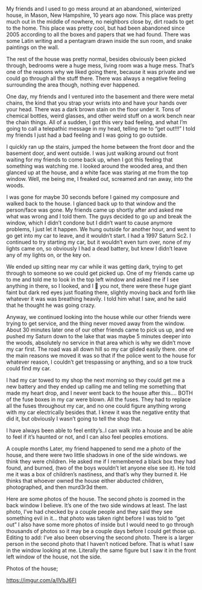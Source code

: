 My friends and I used to go mess around at an abandoned, winterized house, in Mason, New Hampshire, 10 years ago now. This place was pretty much out in the middle of nowhere, no neighbors close by, dirt roads to get to the home.
This place was pretty cool, but had been abandoned since 2005 according to all the boxes and papers that we had found.
There was some Latin writing and a pentagram drawn inside the sun room, and snake paintings on the wall.


The rest of the house was pretty normal, besides obviously been picked through, bedrooms were a huge mess, living room was a huge mess. That’s one of the reasons why we liked going there, because it was private and we could go through all the stuff there. There was always a negative feeling surrounding the area though, nothing ever happened.

  One day, my friends and I ventured into the basement and there were metal chains, the kind that you strap your wrists into and have your hands over your head.
There was a dark brown stain on the floor under it.
Tons of chemical bottles, weird glasses, and other weird stuff on a work bench near the chain things.
All of a sudden, I got this very bad feeling, and what I’m going to call a telepathic message in my head, telling me to “get out!!!”
I  told my friends I just had a bad feeling and I was going to go outside.


I quickly ran up the stairs, jumped the home between the front door and the basement door, and went outside.
I was just walking around out front waiting for my friends to come back up, when I got this feeling that something was watching me.
I looked around the wooded area, and then glanced up at the house, and a white face was staring at me from the top window. Well, me being me, I freaked out, screamed and ran away, into the woods.



I was gone for maybe 30 seconds before I gained my composure and walked back to the house.
I glanced back up to that window and the person/face was gone.
My friends came up shortly after and asked me what was wrong and I told them.
The guys decided to go up and break the window, which I didn’t condone but I didn’t want to cause anymore problems, I just let it happen.
We hung outside for another hour, and went to go get into my car to leave, and it wouldn’t start. I had a 1997 Saturn Sc2. I continued to try starting my car, but it wouldn’t even turn over, none of my lights came on, so obviously I had a dead battery, but knew I didn’t leave any of my lights on, or the key on.


We ended up sitting near my car while it was getting dark, trying to get through to someone so we could get picked up.
One of my friends came up to me and told me to look in the top left window and asked me if I see anything in there, so I looked, and I 💩 you not, there were these huge giant faint but dark red eyes just floating there, slightly moving back and forth like whatever it was was breathing heavily.
I told him what I saw, and he said that he thought he was going crazy.


Anyway, we continued looking into the house while our other friends were trying to get service, and the thing never moved away from the window.
About 30 minutes later one of our other friends came to pick us up, and we pushed my Saturn down to the lake that was maybe 5 minutes deeper into the woods, absolutely no service in that area which is why we didn’t move my car first.
The road was all down hill so my car glided easily there. one of the main reasons we moved it was so that if the police went to the house for whatever reason, I couldn’t get trespassing or anything, and so a tow truck could find my car.


I had my car towed to my shop the next morning so they could get me a new battery and they ended up calling me and telling me something that made my heart drop, and I never went back to the house after this….
BOTH of the fuse boxes in my car were blown.
All the fuses.
They had to replace all the fuses throughout my car, and no one could figure anything wrong with my car electrically besides that.
I knew it was the negative entity that did it, but obviously I wasn’t going to tell the shop that.

I have always been able to feel entity’s..I can walk into a house and be able to feel if it’s haunted or not, and I can also feel peoples emotions.


A couple months Later, my friend happened to send me a photo of the house, and there were two little shadows in one of the side windows. we think they were children.
He asked me if I remembered a black box they had found, and burned, (two of the boys wouldn’t let anyone else see it).
He told me it was a box of children’s nastiness, and that’s why they burned it.
He thinks that whoever owned the house either abducted children, photographed, and then murd3r3d them.


Here are some photos of the house. The second photo is zoomed in the back window I believe. It’s one of the two side windows at least. The last photo, I’ve had checked by a couple people and they said they see something evil in it…  that photo was taken right before I was told to “get out” I also have some more photos of inside but I would need to go through thousands of photos so it may be a couple days before I could get those up.
Editing to add: I’ve also been observing the second photo. There is a larger person in the second photo that I haven’t noticed before. That is what I saw in the window looking at me. Literally the same figure but I saw it in the front left window of the house, not the side.

Photos of the house; 

https://imgur.com/a/IVbJ6FI